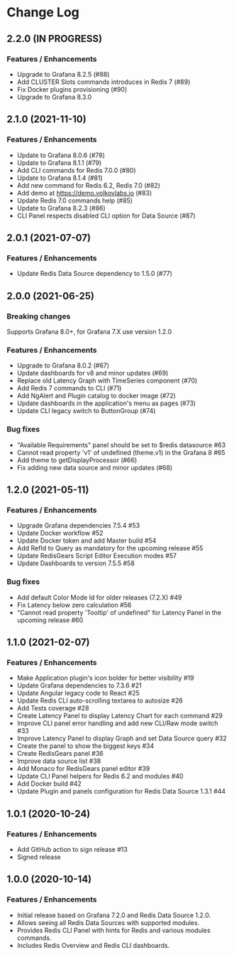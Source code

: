 # Change Log

## 2.2.0 (IN PROGRESS)

### Features / Enhancements

- Upgrade to Grafana 8.2.5 (#88)
- Add CLUSTER Slots commands introduces in Redis 7 (#89)
- Fix Docker plugins provisioning (#90)
- Upgrade to Grafana 8.3.0

## 2.1.0 (2021-11-10)

### Features / Enhancements

- Update to Grafana 8.0.6 (#78)
- Update to Grafana 8.1.1 (#79)
- Add CLI commands for Redis 7.0.0 (#80)
- Update to Grafana 8.1.4 (#81)
- Add new command for Redis 6.2, Redis 7.0 (#82)
- Add demo at https://demo.volkovlabs.io (#83)
- Update Redis 7.0 commands help (#85)
- Update to Grafana 8.2.3 (#86)
- CLI Panel respects disabled CLI option for Data Source (#87)

## 2.0.1 (2021-07-07)

### Features / Enhancements

- Update Redis Data Source dependency to 1.5.0 (#77)

## 2.0.0 (2021-06-25)

### Breaking changes

Supports Grafana 8.0+, for Grafana 7.X use version 1.2.0

### Features / Enhancements

- Upgrade to Grafana 8.0.2 (#67)
- Update dashboards for v8 and minor updates (#69)
- Replace old Latency Graph with TimeSeries component (#70)
- Add Redis 7 commands to CLI (#71)
- Add NgAlert and Plugin catalog to docker image (#72)
- Update dashboards in the application's menu as pages (#73)
- Update CLI legacy switch to ButtonGroup (#74)

### Bug fixes

- "Available Requirements" panel should be set to $redis datasource #63
- Cannot read property 'v1' of undefined (theme.v1) in the Grafana 8 #65
- Add theme to getDisplayProcessor (#66)
- Fix adding new data source and minor updates (#68)

## 1.2.0 (2021-05-11)

### Features / Enhancements

- Upgrade Grafana dependencies 7.5.4 #53
- Update Docker workflow #52
- Update Docker token and add Master build #54
- Add RefId to Query as mandatory for the upcoming release #55
- Update RedisGears Script Editor Execution modes #57
- Update Dashboards to version 7.5.5 #58

### Bug fixes

- Add default Color Mode Id for older releases (7.2.X) #49
- Fix Latency below zero calculation #56
- "Cannot read property 'Tooltip' of undefined" for Latency Panel in the upcoming release #60

## 1.1.0 (2021-02-07)

### Features / Enhancements

- Make Application plugin's icon bolder for better visibility #19
- Update Grafana dependencies to 7.3.6 #21
- Update Angular legacy code to React #25
- Update Redis CLI auto-scrolling textarea to autosize #26
- Add Tests coverage #28
- Create Latency Panel to display Latency Chart for each command #29
- Improve CLI panel error handling and add new CLI/Raw mode switch #33
- Improve Latency Panel to display Graph and set Data Source query #32
- Create the panel to show the biggest keys #34
- Create RedisGears panel #36
- Improve data source list #38
- Add Monaco for RedisGears panel editor #39
- Update CLI Panel helpers for Redis 6.2 and modules #40
- Add Docker build #42
- Update Plugin and panels configuration for Redis Data Source 1.3.1 #44

## 1.0.1 (2020-10-24)

### Features / Enhancements

- Add GitHub action to sign release #13
- Signed release

## 1.0.0 (2020-10-14)

### Features / Enhancements

- Initial release based on Grafana 7.2.0 and Redis Data Source 1.2.0.
- Allows seeing all Redis Data Sources with supported modules.
- Provides Redis CLI Panel with hints for Redis and various modules commands.
- Includes Redis Overview and Redis CLI dashboards.
